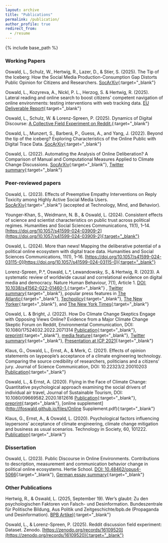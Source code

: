 ```yaml
---
layout: archive
title: "Publications"
permalink: /publication/
author_profile: true
redirect_from:
  - /resume
---
```


{% include base_path %}


### Working Papers

Oswald, L., Schulz, W., Hertwig, R., Lazer, D., & Stier, S. (2025). The Tip of the Iceberg: How the Social Media Production-Consumption Gap Distorts Public Opinion for Citizens and Researchers. [SocArXiv](https://osf.io/frcv5_v1){:target="_blank"}

Oswald, L., Kozyreva, A., Nickl, P. L., Herzog, S. & Hertwig, R. (2025). Lateral reading and online search to boost citizens' competent navigation of online environments: testing interventions with web tracking data. [EU Deliverable Report](https://files-www.mis.mpg.de/mpi-typo3/SoMe4Dem/Deliverables/D4.2_SoMe4Dem.pdf){:target="_blank"}

Oswald, L., Schulz, W. & Lorenz-Spreen, P. (2025). Dynamics of Digital Discourse: [A Collective Field Experiment on Reddit.](https://some4dem.eu/news/reddit-field-experiment){:target="_blank"} 

Oswald, L., Munzert, S., Barberá, P., Guess, A., and Yang, J. (2022). Beyond the tip of the iceberg? Exploring Characteristics of the Online Public with Digital Trace Data.  [SocArXiv](https://osf.io/preprints/socarxiv/yfmzh/){:target="_blank"}

Oswald, L. (2022). Automating the Analysis of Online Deliberation? A Comparison of Manual and Computational Measures Applied to Climate Change Discussions. [SocArXiv](https://doi.org/10.31235/osf.io/qmzwx){:target="_blank"}, [Twitter summary](https://twitter.com/LisaFOswaldo/status/1524428414844907521){:target="_blank"}

### Peer-reviewed papers

Oswald, L. (2023). Effects of Preemptive Empathy Interventions on Reply Toxicity among Highly Active Social Media Users. [SocArXiv](https://osf.io/preprints/socarxiv/evdxy/){:target="_blank"} (accepted at Technology, Mind, and Behavior).

Younger-Khan, S., Weidmann, N. B., & Oswald, L. (2024). Consistent effects of science and scientist characteristics on public trust across political regimes. Humanities and Social Sciences Communications, 11(1), 1–14. [https://doi.org/10.1057/s41599-024-03909-2](https://doi.org/10.1057/s41599-024-03909-2){:target="_blank"}

Oswald, L. (2024). More than news! Mapping the deliberative potential of a political online ecosystem with digital trace data. Humanities and Social Sciences Communications, 11(1), 1–16. [https://doi.org/10.1057/s41599-024-03115-0](https://doi.org/10.1057/s41599-024-03115-0){:target="_blank"}

Lorenz-Spreen, P.\*, Oswald, L.\*, Lewandowsky, S., & Hertwig, R. (2023). A systematic review of worldwide causal and correlational evidence on digital media and democracy. Nature Human Behaviour, 7(1), Article 1. [DOI: 10.1038/s41562-022-01460-1.](https://doi.org/10.1038/s41562-022-01460-1){:target="_blank"}  , [Twitter summary](https://twitter.com/LisaFOswaldo/status/1463140731317538824){:target="_blank"}, popular press features in [The Atlantic](https://www.theatlantic.com/magazine/archive/2022/05/social-media-democracy-trust-babel/629369/?utm_source=newsletter&utm_medium=email&utm_campaign=atlantic-daily-newsletter&utm_content=20220411&utm_term=The%20Atlantic%20Daily){:target="_blank"}, [Techpolicy](https://techpolicy.press/cause-for-concern-on-role-of-digital-media-in-decline-of-democracy/){:target="_blank"}, [The New Yorker](https://www.newyorker.com/culture/annals-of-inquiry/we-know-less-about-social-media-than-we-think){:target="_blank"}, and [The New York Times](https://www.nytimes.com/2022/06/15/opinion/social-media-polarization-democracy.html){:target="_blank"}

Oswald, L. & Bright, J. (2022). How Do Climate Change Skeptics Engage with Opposing Views Online? Evidence from a Major Climate Change Skeptic Forum on Reddit, Environmental Communication, DOI: 10.1080/17524032.2022.2071314 [Publication](https://www.tandfonline.com/doi/citedby/10.1080/17524032.2022.2071314?scroll=top&needAccess=true){:target="_blank"}, [preprint](https://arxiv.org/abs/2102.06516){:target="_blank"}, [media feature](https://www.dailyadvent.com/news/491708f76749b23a3465195e9deaa09e-New-Draft-Paper-Confirms-Feeding-Trolls-Keeps-Them-Coming-Back-For-More){:target="_blank"}, [Twitter summary](https://twitter.com/LisaFOswaldo/status/1532302680772816897){:target="_blank"}, [Presentation at ICP 2021](https://www.youtube.com/watch?v=DAhPO44Garc){:target="_blank"}

Klaus, G., Oswald, L., Ernst, A., & Merk, C. (2021). Effects of opinion statements on laypeople’s acceptance of a climate engineering technology. Comparing the source credibility of researchers, politicians and a citizens’ jury. Journal of Science Communication, DOI: 10.22323/2.20010203 [Publication](https://jcom.sissa.it/archive/20/01/JCOM_2001_2021_A03){:target="_blank"}

Oswald, L., & Ernst, A. (2020). Flying in the Face of Climate Change: Quantitative psychological approach examining the social drivers of individual air travel, Journal of Sustainable Tourism, DOI: 10.1080/09669582.2020.1812616
[Publication](https://www.tandfonline.com/doi/full/10.1080/09669582.2020.1812616){:target="_blank"}, [preprint](../files/Oswald_Ernst_2020.pdf){:target="_blank"}, [online supplement](http://lfoswald.github.io/files/Online Supplement.pdf){:target="_blank"}

Klaus, G., Ernst, A., & Oswald, L. (2020). Psychological factors influencing laypersons’ acceptance of climate engineering, climate change mitigation and business as usual scenarios. Technology in Society, 60, 101222.
[Publication](https://www.sciencedirect.com/science/article/pii/S0160791X1930137X){:target="_blank"}


### Dissertation

Oswald, L. (2023). Public Discourse in Online Environments. Contributions to description, measurement and communication behavior change in political online ecosystems. Hertie School. [DOI: 10.48462/opus4-5066](https://doi.org/10.48462/opus4-5066){:target="_blank"}, [German essay summary](../files/Essay_Oswald.pdf){:target="_blank"}


### Other Publications

Hertwig, R., & Oswald, L. (2025, September 19). Wer’s glaubt: Zu den psychologischen Faktoren von Falsch- und Desinformation. Bundeszentrale für Politische Bildung, Aus Politik und Zeitgeschichte/bpb.de (Propaganda und Desinformation). [BPB Artikel](https://www.bpb.de/shop/zeitschriften/apuz/propaganda-und-desinformation-2025/570921/wer-s-glaubt/){:target="_blank"}

Oswald, L., & Lorenz-Spreen, P. (2025). Reddit discussion field experiment: Dataset. Zenodo. [https://zenodo.org/records/16109520](https://zenodo.org/records/16109520){:target="_blank"}


